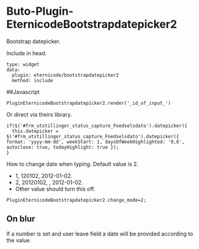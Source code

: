 # Buto-Plugin-EternicodeBootstrapdatepicker2
Bootstrap datepicker.


Include in head.
```
type: widget
data:
  plugin: eternicode/bootstrapdatepicker2
  method: include
```


##Javascript


```
PluginEternicodeBootstrapdatepicker2.render('_id_of_input_')
```

Or direct via theirs library.
```
if($('#frm_utstillinger_status_capture_Foedselsdato').datepicker){
  this.datepicker = $('#frm_utstillinger_status_capture_Foedselsdato').datepicker({ format: 'yyyy-mm-dd', weekStart: 1, daysOfWeekHighlighted: '0,6', autoclose: true, todayHighlight: true });
}
```



How to change date when typing. Default value is 2.
- 1, 120102, 2012-01-02.
- 2, 20120102, , 2012-01-02.
- Other value should turn this off.

```
PluginEternicodeBootstrapdatepicker2.change_mode=2;
```

## On blur

If a number is set and user leave field a date will be provided according to the value.